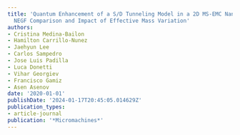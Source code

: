 ```yaml
---
title: 'Quantum Enhancement of a S/D Tunneling Model in a 2D MS-EMC Nanodevice Simulator:
  NEGF Comparison and Impact of Effective Mass Variation'
authors:
- Cristina Medina-Bailon
- Hamilton Carrillo-Nunez
- Jaehyun Lee
- Carlos Sampedro
- Jose Luis Padilla
- Luca Donetti
- Vihar Georgiev
- Francisco Gamiz
- Asen Asenov
date: '2020-01-01'
publishDate: '2024-01-17T20:45:05.014629Z'
publication_types:
- article-journal
publication: '*Micromachines*'
---
```

